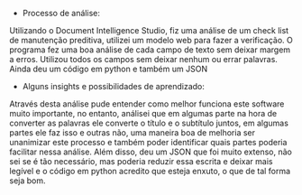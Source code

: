 * Processo de análise:

Utilizando o Document Intelligence Studio, fiz uma análise de um check list de manutenção preditiva, utilizei um modelo web para fazer a verificação. O programa fez uma boa análise de cada campo de texto sem deixar margem a erros. Utilizou todos os campos sem deixar nenhum ou errar palavras. Ainda deu um código em python e também um JSON




* Alguns insights e possibilidades de aprendizado:

Através desta análise pude entender como melhor funciona este software muito importante, no entanto, análisei que em algumas parte na hora de converter as palavras ele converte o título e o subtítulo juntos, em algumas partes ele faz isso e outras não, uma maneira boa de melhoria ser unanimizar este processo e também poder identificar quais partes poderia facilitar nessa análise. Além disso, deu um JSON que foi muito extenso, não sei se é tão necessário, mas poderia reduzir essa escrita e deixar mais legível e o código em python acredito que esteja enxuto, o que de tal forma seja bom.